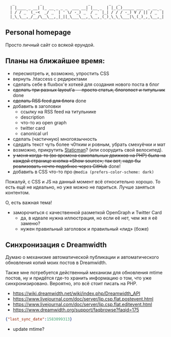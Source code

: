 ```
   _           _                    _        _   _
  | |____ _ __| |_ __ _ _ _  ___ __| |__ _  | |_(_)_____ ___  _ __ _
  | / / _` (_-<  _/ _` | ' \/ -_) _` / _` |_| / / / -_) V / || / _` |
  |_\_\__,_/__/\__\__,_|_||_\___\__,_\__,_(_)_\_\_\___|\_(_)_,_\__,_|

```

Personal homepage
-----------------

Просто личный сайт со всякой ерундой.


Планы на ближайшее время:
-------------------------

 * пересмотреть и, возможно, упростить CSS
 * вернуть .htaccess с редиректами
 * сделать себе в fluxbox'е хоткей для создания нового поста в блог
 * ~~сделать три разных layout'а — просто статья, блогопост и титульник~~ done
 * ~~сделать RSS feed для блога~~ done
 * добавить в заголовки
    - ссылку на RSS feed на титульнике
    - description
    - что-то из open graph
    - twitter card
    - canonical url
 * сделать (частичную) многоязычность
 * сдедать текст чуть более ч0тким и ровным, убрать смехуёчки и мат
 * возможно, прикрутить [Staticman](https://staticman.net/)?
   (или соорудить свой велосипед).
 * ~~у меня когда-то (во времена самопальных движков на PHP) была
   на каждой странице кнопка «Show source»; так вот, надо бы
   реализовать нечто подобное через GitHub~~ done!
 * добавить в CSS что-то про `@media (prefers-color-scheme: dark)`

Пожалуй, с CSS и JS на данный момент всё относительно хорошо.
То есть ещё не идеально, но уже можно не париться.
Лучше заняться контентом.

О, есть важная тема!

 * заморочиться с качественной разметкой OpenGraph и Twitter Card
    - да, в идеале нужна иллюстрация, но если её нет, чем же я её заменю?
    - нужен правильный заголовок и правильный «лид» (боже)


Синхронизация с Dreamwidth
--------------------------

Думаю о механизме автоматической публикации и автоматического обновления
копий моих постов в Dreamwidth.

Также мне потребуется действенный механизм для обновления mtime постов,
ну и придётся где-то хранить информацию о том, что уже синхронизировано.
Вероятно, это всё стоит писать на PHP.

 - <https://wiki.dreamwidth.net/wiki/index.php/Dreamwidth_API>
 - <https://www.livejournal.com/doc/server/ljp.csp.flat.postevent.html>
 - <https://www.livejournal.com/doc/server/ljp.csp.flat.editevent.html>
 - <https://www.dreamwidth.org/support/faqbrowse?faqid=175>

```json
{"last_sync_date":1583099313}
```

 - update mtime?
